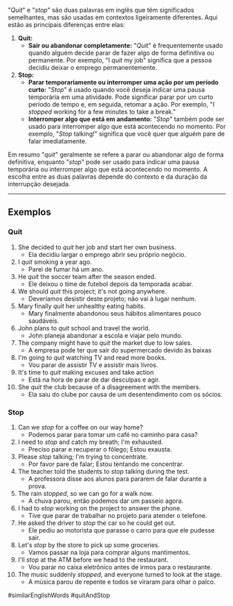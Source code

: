 "*Quit*" e "*stop*" são duas palavras em inglês que têm significados semelhantes, mas são usadas em contextos ligeiramente diferentes. Aqui estão as principais diferenças entre elas:

1. **Quit:**
	- **Sair ou abandonar completamente:** "*Quit*" é frequentemente usado quando alguém decide parar de fazer algo de forma definitiva ou permanente. Por exemplo, "I *quit* my job" significa que a pessoa decidiu deixar o emprego permanentemente.
2. **Stop:**
	- **Parar temporariamente ou interromper uma ação por um período curto:** "*Stop*" é usado quando você deseja indicar uma pausa temporária em uma atividade. Pode significar parar por um curto período de tempo e, em seguida, retomar a ação. Por exemplo, "I *stopped* working for a few minutes to take a break."
	- **Interromper algo que está em andamento:** "*Stop*" também pode ser usado para interromper algo que está acontecendo no momento. Por exemplo, "*Stop* talking!" significa que você quer que alguém pare de falar imediatamente.

Em resumo "*quit*" geralmente se refere a parar ou abandonar algo de forma definitiva, enquanto "*stop*" pode ser usado para indicar uma pausa temporária ou interromper algo que está acontecendo no momento. A escolha entre as duas palavras depende do contexto e da duração da interrupção desejada.

---

## Exemplos

### **Quit**
1. She decided to *quit* her job and start her own business.
	- Ela decidiu largar o emprego abrir seu próprio negócio.
2. I *quit* smoking a year ago.
	- Parei de fumar há um ano.
3. He *quit* the soccer team after the season ended.
	- Ele deixou o time de futebol depois da temporada acabar.
4. We should *quit* this project; it's not going anywhere.
	- Deveríamos desistir deste projeto; não vai à lugar nenhum.
5. Mary finally *quit* her unhealthy eating habits.
	- Mary finalmente abandonou seus hábitos alimentares pouco saudáveis.
6. John plans to *quit* school and travel the world.
	- John planeja abandonar a escola e viajar pelo mundo.
7. The company might have to *quit* the market due to low sales.
	- A empresa pode ter que sair do supermercado devido às baixas
8. I'm going to *quit* watching TV and read more books.
	- Vou parar de assistir TV e assistir mais livros.
9. It's time to *quit* making excuses and take action
	- Está na hora de parar de dar desculpas e agir.
10. She *quit* the club because of a disagreement with the members.
	- Ela saiu do clube por causa de um desentendimento com os sócios.

### Stop
1. Can we *stop* for a coffee on our way home?
	- Podemos parar para tomar um café no caminho para casa?
2. I need to *stop* and catch my breath; I'm exhausted.
	- Preciso parar e recuperar o fôlego; Estou exausta.
3. Please *stop* talking; I'm trying to concentrate.
	- Por favor pare de falar; Estou tentando me concentrar.
4. The teacher told the students to *stop* talking during the test.
	- A professora disse aos alunos para pararem de falar durante a prova.
5. The rain *stopped*, so we can go for a walk now.
	- A chuva parou, então podemos dar um passeio agora.
6. I had to *stop* working on the project to answer the phone.
	- Tive que parar de trabalhar no projeto para atender o telefone.
7. He asked the driver to *stop* the car so he could get out.
	- Ele pediu ao motorista que parasse o carro para que ele pudesse sair.
8. Let's *stop* by the store to pick up some groceries.
	- Vamos passar na loja para comprar alguns mantimentos.
9. I'll *stop* at the ATM before we head to the restaurant.
	- Vou parar no caixa eletrônico antes de irmos para o restaurante.
10. The music suddenly *stopped*, and everyone turned to look at the stage.
	- A música parou de repente e todos se viraram para olhar o palco.

#similarEnglishWords
#quitAndStop